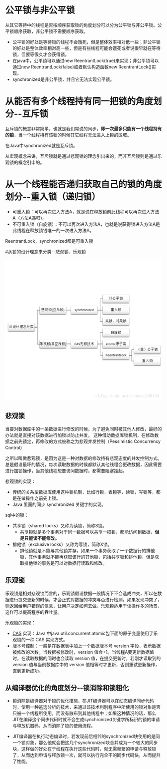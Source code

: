 # 公平锁与非公平锁
从其它等待中的线程是否按顺序获取锁的角度划分可以分为公平锁与非公平锁。公平锁顺序获取，非公平锁不需要顺序获取。
* 公平锁的好处是等待锁的线程不会饿死，但是整体效率相对低一些；非公平锁的好处是整体效率相对高一些，但是有些线程可能会饿死或者说很早就在等待锁，但要等很久才会获得锁。
* 在java中，公平锁可以通过new ReentrantLock(true)来实现；非公平锁可以通过new ReentrantLock(false)或者默认构造函数new ReentrantLock()实现。
* synchronized是非公平锁，并且它无法实现公平锁。
 
# 从能否有多个线程持有同一把锁的角度划分--互斥锁
互斥锁的概念非常简单，也就是我们常说的同步，**即一次最多只能有一个线程持有的锁**，当一个线程持有该锁的时候其它线程无法进入上锁的区域。

在Java中synchronized就是互斥锁。

从宏观概念来讲，互斥锁就是通过悲观锁的理念引出来的，而非互斥锁则是通过乐观锁的概念引申的。

# 从一个线程能否递归获取自己的锁的角度划分--重入锁（递归锁）
* 可重入锁：可以再次进入方法A，就是说在释放锁前此线程可以再次进入方法A（方法A递归）。
* 不可重入锁（自旋锁）：不可以再次进入方法A，也就是说获得锁进入方法A是此线程在释放锁钱唯一的一次进入方法A。

ReentrantLock，synchronized都是可重入锁

#从锁的设计理念来分类--悲观锁、乐观锁

![img.png](bll.png)

## 悲观锁
当要对数据库中的一条数据进行修改的时候，为了避免同时被其他人修改，最好的办法就是直接对该数据进行加锁以防止并发。
这种借助数据库锁机制，在修改数据之前先锁定，再修改的方式被称之为悲观并发控制（Pessimistic Concurrency Control）

之所以叫做悲观锁，是因为这是一种对数据的修改持有悲观态度的并发控制方式。总是假设最坏的情况，每次读取数据的时候都默认其他线程会更改数据，因此需要进行加锁操作，当其他线程想要访问数据时，都需要阻塞挂起。

悲观锁的实现：

* 传统的关系型数据库使用这种锁机制，比如行锁，表锁等，读锁，写锁等，都是在做操作之前先上锁。
* Java 里面的同步 synchronized 关键字的实现。

sql中的锁：

* 共享锁（shared locks）又称为读锁，简称S锁。
  * 共享锁就是多个事务对于同一数据可以共享一把锁，都能访问到数据，**但是只能读不能修改。**
* 排他锁（exclusive locks）又称为写锁，简称X锁。
  * 排他锁就是不能与其他锁并存，如果一个事务获取了一个数据行的排他锁，其他事务就不能再获取该行的其他锁，包括共享锁和排他锁，但是获取排他锁的事务是可以对数据行读取和修改。
    
##  乐观锁

乐观锁是相对悲观锁而言的，乐观锁假设数据一般情况下不会造成冲突，所以在数据进行提交更新的时候，才会正式对数据的冲突与否进行检测，如果发现冲突了，则返回给用户错误的信息，让用户决定如何去做。乐观锁适用于读操作多的场景，这样可以提高程序的吞吐量。

乐观锁的实现：
* [CAS](cas.md) 实现：Java 中java.util.concurrent.atomic包下面的原子变量使用了乐观锁的一种 CAS 实现方式。
* 版本号控制：一般是在数据表中加上一个数据版本号 version 字段，表示数据被修改的次数。当数据被修改时，version 值会+1。当线程A要更新数据值时，在读取数据的同时也会读取 version 值，在提交更新时，若刚才读取到的 version 值与当前数据库中的 version 值相等时才更新，否则重试更新操作，直到更新成功。


## 从编译器优化的角度划分--锁消除和锁粗化
* 锁消除是编译器对于锁的优化措施，在JIT编译器可以在动态编译同步代码时，使用一种逃逸分析的技术，来通过该技术判别程序中所使用的锁对象是否只被一个线程所使用，而没有散布到其他线程中；如果这种情况的话，那么JIT在编译这个同步代码时就不会生成synchronized关键字所标识的锁的申请与释放机器码，从而消除了锁的使用流程。
  
* JIT编译器在执行动态编译时，若发现前后相邻的synchronized块使用的是同一个锁对象，那么他就会把这几个synchronized块合并成为一个较大的同步块，这样做的好处在于线程在执行这些代码时，就无需频繁的申请与释放锁了，从而达到申请与释放锁一次，就可以执行完全不的同步代码快，从而提升了性能。
